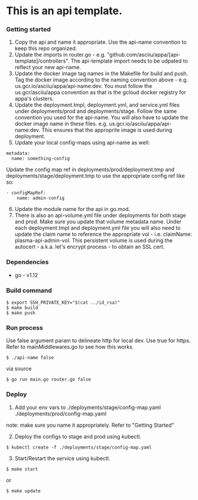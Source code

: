# This is an api template. 

### Getting started
1. Copy the api and name it appropriate. Use the api-name convention to keep this repo organized.
2. Update the imports in router.go - e.g. "github.com/asciiu/appa/[api-template]/controllers". The api-template import needs to be udpated to reflect your new api-name.
3. Update the docker image tag names in the Makefile for build and push. Tag the docker image according to the naming convention above - e.g. us.gcr.io/asciiu/appa/api-name:dev. You must follow the us.gcr/asciiu/appa convention as that is the gcloud docker registry for appa's clusters.
4. Update the deployment.tmpl, deployment.yml, and service.yml files under deployments/prod and deployments/stage. Follow the same convention you used for the api-name. You will also have to update the docker image name in these files. e.g. us.gcr.io/asciiu/appa/api-name:dev. This ensures that the approprite image is used during deployment.
5. Update your local config-maps using api-name as well:
```
metadata:
  name: something-config
```
Update the config map ref in deployments/prod/deployment.tmp and deployments/stage/deployment.tmp to use the appropriate config ref like so:
```
- configMapRef:
    name: admin-config
```
6. Update the module name for the api in go.mod.
7. There is also an api-volume.yml file under deployments for both stage and prod. Make sure you update that volume metadata name. Under each deployment.tmpl and deployment.yml file you will also need to update the claim name to reference the appropriate vol - i.e. claimName: plasma-api-admin-vol. This persistent volume is used during the autocert - a.k.a. let's encrypt process - to obtain an SSL cert.

### Dependencies 
* go - v1.12

### Build command
```
$ export SSH_PRIVATE_KEY="$(cat ../id_rsa)"
$ make build
$ make push
```

### Run process
Use false argument param to delineate http for local dev. Use true
for https. Refer to mainMiddlewares.go to see how this works.
```
$ ./api-name false 
```

via source
```
$ go run main.go router.go false
```

### Deploy
1. Add your env vars to 
./deployments/stage/config-map.yaml
./deployments/prod/config-map.yaml

note: make sure you name it appropriately. Refer to "Getting Started"

2. Deploy the configs to stage and prod using kubectl.
```
$ kubectl create -f ./deployments/stage/config-map.yaml
```

3. Start/Restart the service using kubectl.
```
$ make start
```
or 
```
$ make update
```
